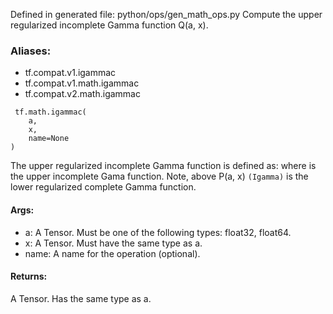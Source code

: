 Defined in generated file: python/ops/gen_math_ops.py
Compute the upper regularized incomplete Gamma function Q(a, x).
### Aliases:
- tf.compat.v1.igammac
- tf.compat.v1.math.igammac
- tf.compat.v2.math.igammac

```
 tf.math.igammac(
    a,
    x,
    name=None
)
```
The upper regularized incomplete Gamma function is defined as:
where
is the upper incomplete Gama function.
Note, above P(a, x) `(Igamma)` is the lower regularized complete Gamma function.
#### Args:
- a: A Tensor. Must be one of the following types: float32, float64.
- x: A Tensor. Must have the same type as a.
- name: A name for the operation (optional).
#### Returns:
A Tensor. Has the same type as a.
